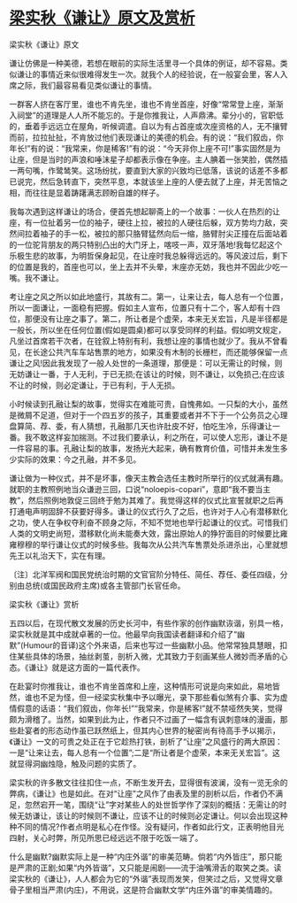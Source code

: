 # [梁实秋《谦让》原文及赏析](https://www.vrrw.net/wx/10844.html)

梁实秋《谦让》原文

谦让仿佛是一种美德，若想在眼前的实际生活里寻一个具体的例证，却不容易。类似谦让的事情近来似很难得发生一次。就我个人的经验说，在一般宴会里，客人入席之际，我们最容易看见类似谦让的事情。

一群客人挤在客厅里，谁也不肯先坐，谁也不肯坐首座，好像“常常登上座，渐渐入祠堂”的道理是人人所不能忘的。于是你推我让，人声鼎沸。辈分小的，官职低的，垂着手远远立在屋角，听候调遣。自以为有占首座或次座资格的人，无不攘臂而前，拉拉扯扯，不肯放过他们表现谦让的美德的机会。有的说：“我们叙齿，你年长!”有的说：“我常来，你是稀客!”有的说：“今天非你上座不可!”事实固然是为让座，但是当时的声浪和唾沫星子却都表示像在争座。主人腆着一张笑脸，偶然插一两句嘴，作鹭鸶笑。这场纷扰，要直到大家的兴致均已低落，该说的话差不多都已说完，然后急转直下，突然平息，本就该坐上座的人便去就了上座，并无苦恼之相，而往往是显着踌躇满志顾盼自雄的样子。



我每次遇到这样谦让的场合，便首先想起聊斋上的一个故事：一伙人在热烈的让座，有一位扯着另一位的袖子，硬往上拉，被拉的人硬往后躲，双方势均力敌，突然间拉着袖子的手一松，被拉的那只胳臂猛然向后一缩，胳臂肘尖正撞在后面站着的一位驼背朋友的两只特别凸出的大门牙上，喀吱一声，双牙落地!我每忆起这个乐极生悲的故事，为明哲保身起见，在让座时我总躲得远远的。等风波过后，剩下的位置是我的，首座也可以，坐上去并不头晕，末座亦无妨，我也并不因此少吃一嘴。我不谦让。

考让座之风之所以如此地盛行，其故有二。第一，让来让去，每人总有一个位置，所以一面谦让，一面稳有把握。假如主人宣布，位置只有十二个，客人却有十四位，那便没有让座之事了。第二，所让者是个虚荣，本来无关宏旨，凡是半径都是一般长，所以坐在任何位置(假如是圆桌)都可以享受同样的利益。假如明文规定，凡坐过首席若干次者，在铨叙上特别有利，我想让座的事情也就少了。我从不曾看见，在长途公共汽车车站售票的地方，如果没有木制的长栅栏，而还能够保留一点谦让之风!因此我发现了一般人处世的一条道理，那便是：可以无需让的时候，则无妨谦让一番，于人无利，于已无损;在该让的时候，则不谦让，以免损己;在应该不让的时候，则必定谦让，于已有利，于人无损。

小时候读到孔融让梨的故事，觉得实在难能可贵，自愧弗如。一只梨的大小，虽然是微屑不足道，但对于一个四五岁的孩子，其重要或者并不下于一个公务员之心理盘算简、荐、委，有人猜想，孔融那几天也许肚皮不好，怕吃生冷，乐得谦让一番。我不敢这样妄加揣测。不过我们要承认，利之所在，可以使人忘形，谦让不是一件容易的事。孔融让梨的故事，发扬光大起来，确有教育价值，可惜并未发生多少实际的效果：今之孔融，并不多见。

谦让做为一种仪式，并不是坏事，像天主教会选任主教时所举行的仪式就满有趣。就职的主教照例地当众谦逊三回，口说“noloepis-copari”，意即“我不要当主教”，然后照例地敦促三回终于勉为其难了。我觉得这样的仪式比宣誓就职之后再打通电声明固辞不获要好得多。谦让的仪式行久了之后，也许对于人心有潜移默化之功，使人在争权夺利奋不顾身之际，不知不觉地也举行起谦让的仪式。可惜我们人类的文明史尚短，潜移默化尚未能奏大效，露出原始人的狰狞面目的时候要比雍雍穆穆的举行谦让仪式的时候多些。我每次从公共汽车售票处杀进杀出，心里就想先王以礼治天下，实在有理。

〔注〕北洋军阀和国民党统治时期的文官官阶分特任、简任、荐任、委任四级，分别由总统(或国民政府主席)或各主管部门长官任命。

梁实秋《谦让》赏析

五四以后，在现代散文发展的历史长河中，有些作家的创作幽默诙谐，别具一格，梁实秋就是其中成就卓著的一位。他最早向我国读者翻译和介绍了“幽默”(Humour的音译)这个外来语，后来也写过一些幽默小品。他常常独具慧眼，扣住某些具体的场景，抽丝剥茧，剖析入微，尤其致力于刻画某些人微妙而矛盾的心态。《谦让》就是这方面的一篇代表作。

在赴宴时你推我让，谁也不肯坐首席和上座，这种情形可说是向来如此，易地皆然，谁也不足为怪，但一经梁实秋集中予以曝光，录下那些看似煞有介事、实为虚情假意的话语：“我们叙齿，你年长!”“我常来，你是稀客!”就不禁哑然失笑，觉得颇为滑稽了。当然，如果到此为止，作者只不过画了一幅含有讽刺意味的漫画，那些赴宴者的形态动作虽已跃然纸上，但其内心世界的秘密尚有待高手予以揭示，《谦让》一文的可贵之处正在于它趁热打铁，剖析了“让座”之风盛行的两大原因：一是“让来让去，每人总有一个位置”;二是“所让者是个虚荣，本来无关宏旨”。这就显得洞幽烛隐，触及问题的实质了。

梁实秋的许多散文往往扣住一点，不断生发开去，显得很有波澜，没有一览无余的弊病，《谦让》也是如此。在对“让座”之风作了由表及里的剖析以后，作者仍不满足，忽然宕开一笔，围绕“让”字对某些人的处世哲学作了深刻的概括：无需让的时候无妨谦让，该让的时候则不谦让，应该不让的时候则必定谦让。何以会出现这种种不同的情况?作者点明是私心在作怪。没有疑问，作者如此行文，正表明他目光四射，关心时弊，所见所思已经远远不限于吃饭一端了。

什么是幽默?幽默实际上是一种“内庄外谐”的审美范畴。倘若“内外皆庄”，那只能是严肃的正剧;如果“内外皆谐”，又只能是闹剧——流于油嘴滑舌的取笑之类。读梁实秋的《谦让》，人人都会为它的“外谐”表现而发笑，但笑过之后，又觉得文章骨子里相当严肃(内庄)，不用说，这是符合幽默文学“内庄外谐”的审美情趣的。

